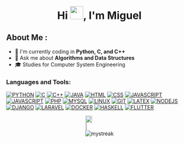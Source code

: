 
<h1 align="center">Hi <img src="https://media.giphy.com/media/hvRJCLFzcasrR4ia7z/giphy.gif" width="35">, I'm Miguel</h1>

## About Me :
<!-- - 👀 I’m interested in Coding, technology -->
- 🌱 I'm currently coding in **Python, C, and C++**
- 💬 Ask me about **Algorithms and Data Structures**
- 🎓 Studies for Computer System Engineering
<!-- - 📚 Learning interests: **Laravel And Flutter** -->
<!-- - 📚 I'm currently learning **Laravel and Flutter**-->
<!-- - 📫 How to reach me: mle278175@gmail.com -->
<!-- - ⚡ Fun fact: 🎥 🐧 -->
<!--## Connect with me:

[![My Skills](https://skillicons.dev/icons?i=instagram)](https://www.instagram.com/miguelanggel_) [![My Skills](https://skillicons.dev/icons?i=linkedin)](https://www.linkedin.com/in/migueeldev)-->

<!-- LENGUAJES Y HERRAMIENTAS -->
<h3 align="left">Languages and Tools:</h3>



[![PYTHON](https://skillicons.dev/icons?i=py)](https://www.python.org/)
[![C](https://skillicons.dev/icons?i=c)](https://www.w3schools.com/c/c_intro.php)
[![C++](https://skillicons.dev/icons?i=cpp)](https://www.w3schools.com/cpp/cpp_intro.asp)
[![JAVA](https://skillicons.dev/icons?i=java)](https://www.java.com/es/)
[![HTML](https://skillicons.dev/icons?i=html)](https://developer.mozilla.org/es/docs/Web/HTML)
[![CSS](https://skillicons.dev/icons?i=css)](https://developer.mozilla.org/es/docs/Web/CSS)
[![JAVASCRIPT](https://skillicons.dev/icons?i=js)](https://developer.mozilla.org/es/docs/Web/JavaScript)
[![JAVASCRIPT](https://skillicons.dev/icons?i=bootstrap)](https://getbootstrap.com/)
[![PHP](https://skillicons.dev/icons?i=php)](https://www.php.net/)
[![MYSQL](https://skillicons.dev/icons?i=mysql)](https://www.mysql.com/)
[![LINUX](https://skillicons.dev/icons?i=linux)](https://www.linux.org/)
[![GIT](https://skillicons.dev/icons?i=git)](https://git-scm.com/)
[![LATEX](https://skillicons.dev/icons?i=latex)](https://www.latex-project.org/)
[![NODEJS](https://skillicons.dev/icons?i=nodejs)](https://nodejs.org/en)
[![DJANGO](https://skillicons.dev/icons?i=django)](https://www.djangoproject.com/)
[![LARAVEL](https://skillicons.dev/icons?i=laravel)](https://laravel.com/)
[![DOCKER](https://skillicons.dev/icons?i=docker)](https://www.docker.com/)
[![HASKELL](https://skillicons.dev/icons?i=haskell)](https://www.haskell.org/)
[![FLUTTER](https://skillicons.dev/icons?i=flutter)](https://flutter.dev/)
<!--[![THREEJS](https://skillicons.dev/icons?i=threejs)](https://threejs.org/) -->



<!-- STATS Y LENGUAJES MAS USADOS -->
<div style="display:grid;align-items:center;justify-content:center">
  <img style="height:100%;width:49%;max-width: 100%" src="https://github-readme-stats.vercel.app/api?username=migueeldev&theme=gotham&count_private=true&show_icons=true&include_all_commits=true"/>
  <img style="height:100%;width:49%;max-width: 10%" src="https://github-readme-stats.vercel.app/api/top-langs/?username=migueeldev&layout=compact&theme=gotham&langs_count=8"/>

  <img src="https://github-readme-streak-stats.herokuapp.com/?user=migueeldev&theme=gotham" alt="mystreak"/>
</div>


